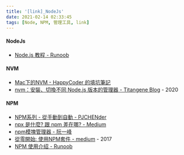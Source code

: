```yaml
---
title: '[link]_NodeJs'
date: 2021-02-14 02:33:45
tags: [Node, NPM, 管理工具, link]
---
```


#### NodeJs
  - [Node.js 教程 - Runoob](https://www.runoob.com/nodejs/nodejs-tutorial.html) 

<!-- more -->

#### NVM
  - [Mac下的NVM - HappyCoder 的填坑筆記](https://sasacode.wordpress.com/)
  - [nvm：安裝、切換不同 Node.js 版本的管理器 - Titangene Blog](https://titangene.github.io/article/nvm.html) - 2020

#### NPM
  - [NPM系列 - 從手動到自動 - PJCHENder](https://pjchender.blogspot.com/p/blog-page.html) 
  - [npx 是什麼? 跟 npm 差在哪? - Medium](https://medium.com/itsems-frontend/whats-npx-e83400efe7f8) 
  - [npm模塊管理器 - 阮一峰](https://javascript.ruanyifeng.com/nodejs/npm.html) 
  - [從零開始: 使用NPM套件 - medium](https://medium.com/html-test/%E5%BE%9E%E9%9B%B6%E9%96%8B%E5%A7%8B-%E4%BD%BF%E7%94%A8npm%E5%A5%97%E4%BB%B6-317beefdf182) - 2017
  - [NPM 使用介绍 - Runoob](https://www.runoob.com/nodejs/nodejs-npm.html)
  